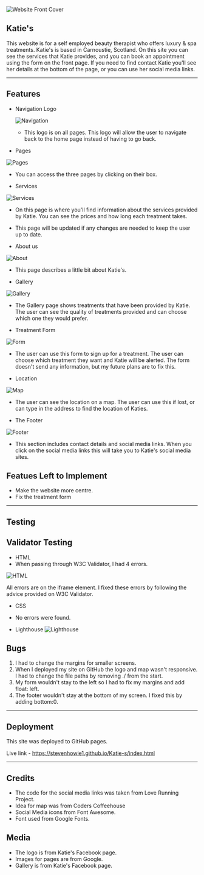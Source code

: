 ![Website Front Cover](images/Screenshot%202022-07-29%20at%2015.12.57.png)

## Katie's

This website is for a self employed beauty therapist who offers luxury & spa treatments. Katie's is based in Carnoustie, Scotland. On this site you can see the services that Katie provides, and you can book an appointment using the form on the front page. If you need to find contact Katie you'll see her details at the bottom of the page, or you can use her social media links.

------

## Features

- Navigation Logo

  ![Navigation](images/Screenshot%202022-07-31%20at%2009.48.24.png)

  - This logo is on all pages. This logo will allow the user to navigate back to the home page instead of having to go back.

- Pages 

![Pages](images/Screenshot%202022-07-31%20at%2009.45.10.png)

- You can access the three pages by clicking on their box. 

- Services 

![Services](images/Screenshot%202022-07-31%20at%2010.53.03.png)

- On this page is where you'll find information about the services provided by Katie. You can see the prices and how long each treatment takes. 
- This page will be updated if any changes are needed to keep the user up to date.


- About us

![About](images/Screenshot%202022-07-31%20at%2010.02.40.png)

- This page describes a little bit about Katie's.

- Gallery

![Gallery](images/Screenshot%202022-07-31%20at%2011.01.30.png)


- The Gallery page shows treatments that have been provided by Katie. The user can see the quality of treatments provided and can choose which one they would prefer.

- Treatment Form

![Form](images/Screenshot%202022-07-31%20at%2011.22.30.png)

- The user can use this form to sign up for a treatment. The user can choose which treatment they want and Katie will be alerted. The form doesn't send any information, but my future plans are to fix this.

- Location

![Map](images/Screenshot%202022-07-31%20at%2010.10.11.png)

- The user can see the location on a map. The user can use this if lost, or can type in the address to find the location of Katies.

- The Footer

![Footer](images/Screenshot%202022-07-31%20at%2010.12.21.png)

- This section includes contact details and social media links. When you click on the social media links this will take you to Katie's social media sites.

## Featues Left to Implement

- Make the website more centre.
- Fix the treatment form


------

## Testing

## Validator Testing

-  HTML
 - When passing through W3C Validator, I had 4 errors.

 ![HTML](images/Screenshot%202022-07-31%20at%2010.21.34.png)

 All errors are on the iframe element. I fixed these errors by following the advice provided on W3C Validator.

- CSS

- No errors were found.

- Lighthouse
  ![Lighthouse](images/Screenshot%202022-07-29%20at%2013.37.29.png)


## Bugs

1. I had to change the margins for smaller screens. 
2. When I deployed my site on GitHub the logo and map wasn't responsive. I had to change the file paths by removing ./ from the start. 
3. My form wouldn't stay to the left so I had to fix my margins and add float: left.
4. The footer wouldn't stay at the bottom of my screen. I fixed this by adding bottom:0. 

------

## Deployment

This site was deployed to GitHub pages.

Live link - https://stevenhowie1.github.io/Katie-s/index.html

------

## Credits

- The code for the social media links was taken from Love Running Project.
- Idea for map was from Coders Coffeehouse
- Social Media icons from Font Awesome.
- Font used from Google Fonts.

## Media

- The logo is from Katie's Facebook page.
- Images for pages are from Google.
- Gallery is from Katie's Facebook page.




 




